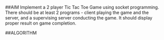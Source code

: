 ##AIM
Implement a 2 player Tic Tac Toe Game using socket programming. There should be at least 2 programs - client playing the game and the server, and a supervising server conducting the game. It should display proper result on game completion.

##ALGORITHM
